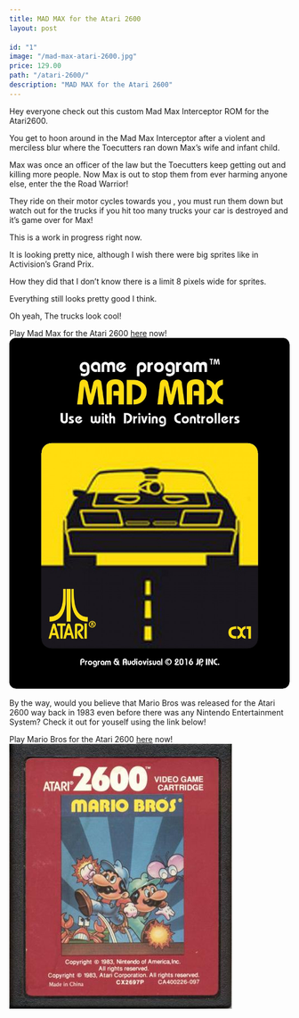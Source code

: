 ```yaml
---
title: MAD MAX for the Atari 2600
layout: post

id: "1"
image: "/mad-max-atari-2600.jpg"
price: 129.00
path: "/atari-2600/"
description: "MAD MAX for the Atari 2600"
---
```

Hey everyone check out this custom Mad Max Interceptor ROM for the Atari2600. 

You get to hoon around in the Mad Max Interceptor after a violent and merciless blur where the Toecutters ran down Max’s wife and infant child.

Max was once an officer of the law but the Toecutters keep getting out and killing more people.  Now Max is out to stop them from ever harming anyone else, enter the the Road Warrior!

They ride on their motor cycles towards you , you must run them down but watch out for the trucks if you hit too many trucks your car is destroyed and it’s game over for Max!

This is a work in progress right now.

It is looking pretty nice, although I wish there were big sprites like in Activision’s Grand Prix.

How they did that I don’t know there is a limit 8 pixels wide for sprites.

Everything still looks pretty good I think.

Oh yeah, The trucks look cool! 


Play Mad Max for the Atari 2600 [here](https://security-guard-broadcast-74123.netlify.com/release/index.html?name=max "Mad Max Atari 2600") now!
![MAD MAX for the Atari 2600](./MAD_MAX.jpg)

By the way, would you believe that Mario Bros was released for the Atari 2600 way back in 1983 even before there was any Nintendo Entertainment System?
Check it out for youself using the link below!

Play Mario Bros for the Atari 2600 [here](https://security-guard-broadcast-74123.netlify.com/release/index.html?name=mario "Mario Bros Atari 2600") now!
![Mario Bros for the Atari 2600](./mario.jpg)


    


